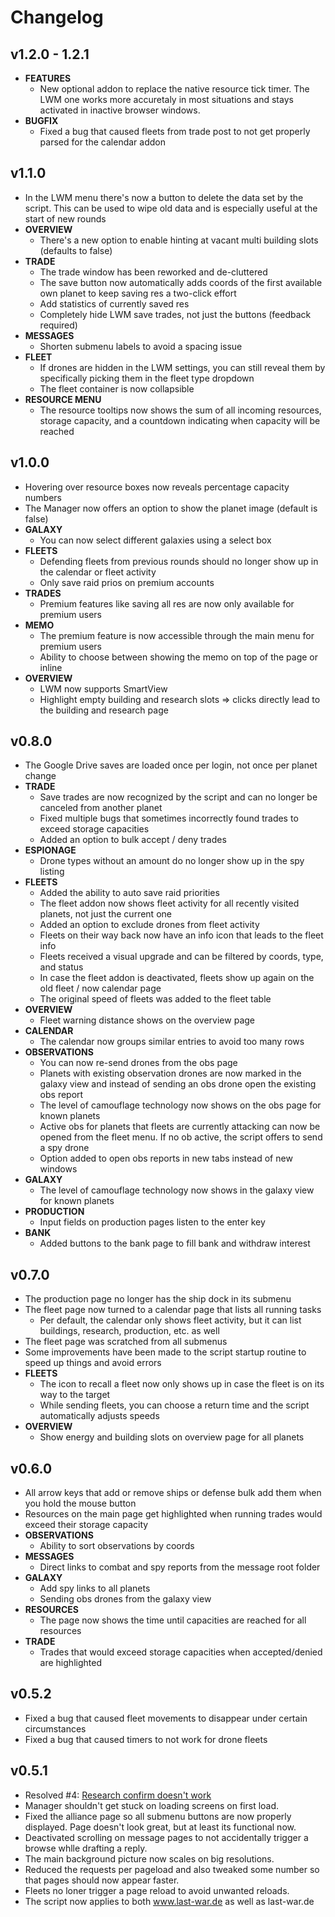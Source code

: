 # Changelog

## v1.2.0 - 1.2.1

- **FEATURES**
  - New optional addon to replace the native resource tick timer. The LWM one works more accuretaly in most situations and stays activated in inactive browser windows.
- **BUGFIX**
  - Fixed a bug that caused fleets from trade post to not get properly parsed for the calendar addon

## v1.1.0
- In the LWM menu there's now a button to delete the data set by the script. This can be used to wipe old data and is especially useful at the start of new rounds
- **OVERVIEW**
  - There's a new option to enable hinting at vacant multi building slots (defaults to false)
- **TRADE**
  - The trade window has been reworked and de-cluttered
  - The save button now automatically adds coords of the first available own planet to keep saving res a two-click effort
  - Add statistics of currently saved res
  - Completely hide LWM save trades, not just the buttons (feedback required)
- **MESSAGES**
  - Shorten submenu labels to avoid a spacing issue
- **FLEET**
  - If drones are hidden in the LWM settings, you can still reveal them by specifically picking them in the fleet type dropdown
  - The fleet container is now collapsible
- **RESOURCE MENU**
  - The resource tooltips now shows the sum of all incoming resources, storage capacity, and a countdown indicating when capacity will be reached

## v1.0.0
- Hovering over resource boxes now reveals percentage capacity numbers
- The Manager now offers an option to show the planet image (default is false)
- **GALAXY**
  - You can now select different galaxies using a select box
- **FLEETS**
  - Defending fleets from previous rounds should no longer show up in the calendar or fleet activity
  - Only save raid prios on premium accounts
- **TRADES**
  - Premium features like saving all res are now only available for premium users
- **MEMO**
  - The premium feature is now accessible through the main menu for premium users
  - Ability to choose between showing the memo on top of the page or inline
- **OVERVIEW**
  - LWM now supports SmartView
  - Highlight empty building and research slots => clicks directly lead to the building and research page

## v0.8.0

- The Google Drive saves are loaded once per login, not once per planet change
- **TRADE**
  - Save trades are now recognized by the script and can no longer be canceled from another planet
  - Fixed multiple bugs that sometimes incorrectly found trades to exceed storage capacities
  - Added an option to bulk accept / deny trades
- **ESPIONAGE**
  - Drone types without an amount do no longer show up in the spy listing
- **FLEETS**
  - Added the ability to auto save raid priorities
  - The fleet addon now shows fleet activity for all recently visited planets, not just the current one
  - Added an option to exclude drones from fleet activity
  - Fleets on their way back now have an info icon that leads to the fleet info
  - Fleets received a visual upgrade and can be filtered by coords, type, and status
  - In case the fleet addon is deactivated, fleets show up again on the old fleet / now calendar page
  - The original speed of fleets was added to the fleet table
- **OVERVIEW**
  - Fleet warning distance shows on the overview page
- **CALENDAR**
  - The calendar now groups similar entries to avoid too many rows
- **OBSERVATIONS**
  - You can now re-send drones from the obs page
  - Planets with existing observation drones are now marked in the galaxy view and instead of sending an obs drone open the existing obs report
  - The level of camouflage technology now shows on the obs page for known planets
  - Active obs for planets that fleets are currently attacking can now be opened from the fleet menu. If no ob active, the script offers to send a spy drone
  - Option added to open obs reports in new tabs instead of new windows
- **GALAXY**
  - The level of camouflage technology now shows in the galaxy view for known planets
- **PRODUCTION**
  - Input fields on production pages listen to the enter key
- **BANK**
  - Added buttons to the bank page to fill bank and withdraw interest

## v0.7.0

- The production page no longer has the ship dock in its submenu
- The fleet page now turned to a calendar page that lists all running tasks
  - Per default, the calendar only shows fleet activity, but it can list buildings, research, production, etc. as well
- The fleet page was scratched from all submenus
- Some improvements have been made to the script startup routine to speed up things and avoid errors
- **FLEETS**
  - The icon to recall a fleet now only shows up in case the fleet is on its way to the target
  - While sending fleets, you can choose a return time and the script automatically adjusts speeds
- **OVERVIEW**
  - Show energy and building slots on overview page for all planets

## v0.6.0

- All arrow keys that add or remove ships or defense bulk add them when you hold the mouse button
- Resources on the main page get highlighted when running trades would exceed their storage capacity
- **OBSERVATIONS**
  - Ability to sort observations by coords
- **MESSAGES**
  - Direct links to combat and spy reports from the message root folder
- **GALAXY**
  - Add spy links to all planets
  - Sending obs drones from the galaxy view
- **RESOURCES**
  - The page now shows the time until capacities are reached for all resources
- **TRADE**
  - Trades that would exceed storage capacities when accepted/denied are highlighted

## v0.5.2

- Fixed a bug that caused fleet movements to disappear under certain circumstances
- Fixed a bug that caused timers to not work for drone fleets

## v0.5.1

- Resolved #4: [Research confirm doesn't work](https://github.com/j0Shi82/last-war-manager/issues/4)
- Manager shouldn't get stuck on loading screens on first load.
- Fixed the alliance page so all submenu buttons are now properly displayed. Page doesn't look great, but at least its functional now.
- Deactivated scrolling on message pages to not accidentally trigger a browse whlle drafting a reply.
- The main background picture now scales on big resolutions.
- Reduced the requests per pageload and also tweaked some number so that pages should now appear faster.
- Fleets no loner trigger a page reload to avoid unwanted reloads.
- The script now applies to both www.last-war.de as well as last-war.de
